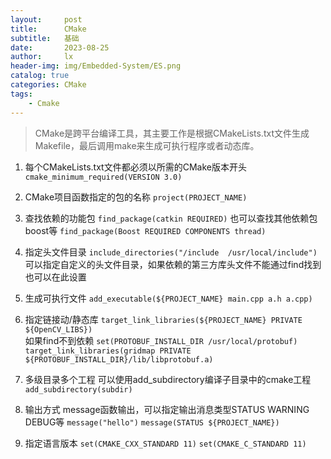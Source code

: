 ```yaml
---
layout:     post
title:      CMake
subtitle:   基础
date:       2023-08-25
author:     lx
header-img: img/Embedded-System/ES.png
catalog: true
categories: CMake
tags:
    - Cmake
---
```


> CMake是跨平台编译工具，其主要工作是根据CMakeLists.txt文件生成Makefile，最后调用make来生成可执行程序或者动态库。

1. 每个CMakeLists.txt文件都必须以所需的CMake版本开头
`cmake_minimum_required(VERSION 3.0)`

2. CMake项目函数指定的包的名称
`project(PROJECT_NAME)`

3. 查找依赖的功能包
`find_package(catkin REQUIRED)`
 也可以查找其他依赖包 boost等
 `find_package(Boost REQUIRED COMPONENTS thread)`

4. 指定头文件目录
`include_directories("/include  /usr/local/include")`  可以指定自定义的头文件目录，如果依赖的第三方库头文件不能通过find找到也可以在此设置

5. 生成可执行文件
`add_executable(${PROJECT_NAME} main.cpp a.h a.cpp) `

6. 指定链接动/静态库
`target_link_libraries(${PROJECT_NAME} PRIVATE ${OpenCV_LIBS})`  
 如果find不到依赖
`set(PROTOBUF_INSTALL_DIR /usr/local/protobuf)`
`target_link_libraries(gridmap PRIVATE ${PROTOBUF_INSTALL_DIR}/lib/libprotobuf.a)`

7. 多级目录多个工程
可以使用add_subdirectory编译子目录中的cmake工程
`add_subdirectory(subdir)`

8. 输出方式
message函数输出，可以指定输出消息类型STATUS WARNING DEBUG等
`message("hello")`
`message(STATUS ${PROJECT_NAME})`

9. 指定语言版本
`set(CMAKE_CXX_STANDARD 11)`
`set(CMAKE_C_STANDARD 11)`

